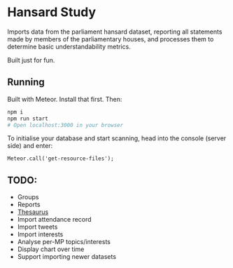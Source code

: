#  Hansard Study

Imports data from the parliament hansard dataset, reporting all statements made by members of the parliamentary houses, and processes them to determine basic understandability metrics. 

Built just for fun.

## Running

Built with Meteor. Install that first. Then:

```bash
npm i
npm run start
# Open localhost:3000 in your browser
```

To initialise your database and start scanning, head into the console (server side) and enter:

```
Meteor.call('get-resource-files');
```

## TODO:

- Groups
- Reports
- [Thesaurus](http://explore.data.parliament.uk/?learnmore=Thesaurus)
- Import attendance record
- Import tweets
- Import interests
- Analyse per-MP topics/interests
- Display chart over time
- Support importing newer datasets